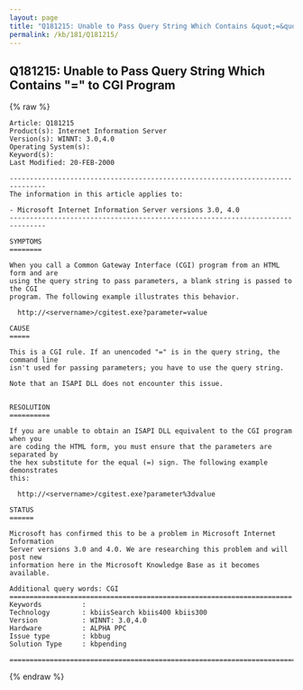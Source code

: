 ```yaml
---
layout: page
title: "Q181215: Unable to Pass Query String Which Contains &quot;=&quot; to CGI Program"
permalink: /kb/181/Q181215/
---
```


## Q181215: Unable to Pass Query String Which Contains &quot;=&quot; to CGI Program

{% raw %}

	Article: Q181215
	Product(s): Internet Information Server
	Version(s): WINNT: 3.0,4.0
	Operating System(s): 
	Keyword(s): 
	Last Modified: 20-FEB-2000
	
	-------------------------------------------------------------------------------
	The information in this article applies to:
	
	- Microsoft Internet Information Server versions 3.0, 4.0 
	-------------------------------------------------------------------------------
	
	SYMPTOMS
	========
	
	When you call a Common Gateway Interface (CGI) program from an HTML form and are
	using the query string to pass parameters, a blank string is passed to the CGI
	program. The following example illustrates this behavior.
	
	  http://<servername>/cgitest.exe?parameter=value
	
	CAUSE
	=====
	
	This is a CGI rule. If an unencoded "=" is in the query string, the command line
	isn't used for passing parameters; you have to use the query string.
	
	Note that an ISAPI DLL does not encounter this issue.
	
	
	RESOLUTION
	==========
	
	If you are unable to obtain an ISAPI DLL equivalent to the CGI program when you
	are coding the HTML form, you must ensure that the parameters are separated by
	the hex substitute for the equal (=) sign. The following example demonstrates
	this:
	
	  http://<servername>/cgitest.exe?parameter%3dvalue
	
	STATUS
	======
	
	Microsoft has confirmed this to be a problem in Microsoft Internet Information
	Server versions 3.0 and 4.0. We are researching this problem and will post new
	information here in the Microsoft Knowledge Base as it becomes available.
	
	Additional query words: CGI
	======================================================================
	Keywords          :  
	Technology        : kbiisSearch kbiis400 kbiis300
	Version           : WINNT: 3.0,4.0
	Hardware          : ALPHA PPC
	Issue type        : kbbug
	Solution Type     : kbpending
	
	=============================================================================
	

{% endraw %}
